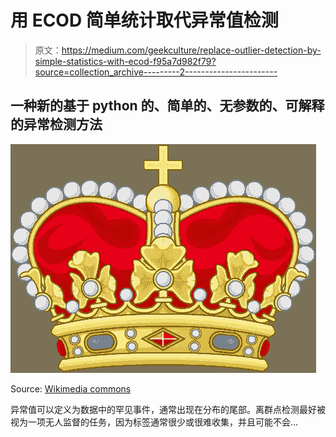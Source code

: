 # 用 ECOD 简单统计取代异常值检测

> 原文：<https://medium.com/geekculture/replace-outlier-detection-by-simple-statistics-with-ecod-f95a7d982f79?source=collection_archive---------2----------------------->

## 一种新的基于 python 的、简单的、无参数的、可解释的异常检测方法

![](img/9a8c9bbd6f33770aad7422da61a2934b.png)

Source: [Wikimedia commons](https://commons.wikimedia.org/wiki/File:Princely_crown.svg)

异常值可以定义为数据中的罕见事件，通常出现在分布的尾部。离群点检测最好被视为一项无人监督的任务，因为标签通常很少或很难收集，并且可能不会…